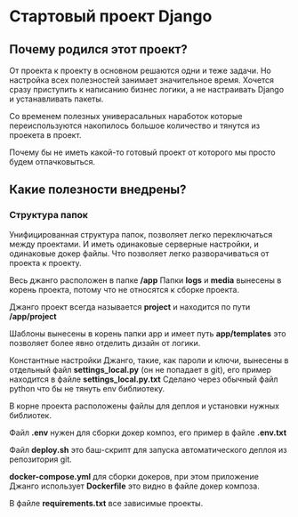 # Стартовый проект Django

## Почему родился этот проект?

От проекта к проекту в основном решаются одни и теже задачи.
Но настройка всех полезностей занимает значительное время. Хочется сразу приступить к написанию бизнес логики, а не настраивать Django и устанавливать пакеты.

Со временем полезных универасальных наработок которые переиспользуются накопилось большое количество и тянутся из проекета в проект.

Почему бы не иметь какой-то готовый проект от которого мы просто будем отпачковыться.

## Какие полезности внедрены?

### Структура папок

Унифицированная структура папок, позволяет легко переключаться между проектами. 
И иметь одинаковые серверные настройки, и одинаковые докер файлы. Что позволяет легко разворачиваться от проекта к проекту.

Весь джанго расположен в папке **/app**
Папки **logs** и **media** вынесены в корень проекта, потому что не относятся к сборке проекта.

Джанго проект всегда называется **project**  и находится по пути **/app/project**

Шаблоны вынесены в корень папки app и имеет путь **app/templates** это позволяет более явно отделить дизайн от логики.

Константные настройки Джанго, такие, как пароли и ключи, вынесены в отдельный файл **settings_local.py** (он не попадает в git), его пример находится в файле **settings_local.py.txt**
Сделано через обычный файл python что бы не тянуть env библиотеку.

В корне проекта расположены файлы для деплоя и установки нужных библиотек.

Файл **.env** нужен для сборки докер композ, его пример в файле **.env.txt**

Файл **deploy.sh** это баш-скрипт для запуска автоматического деплоя из репозитория git.

**docker-compose.yml** для сборки докеров, при этом приложение Джанго использует **Dockerfile** это видно в файле докер композа.

В файле **requirements.txt** все зависимые проекты.





